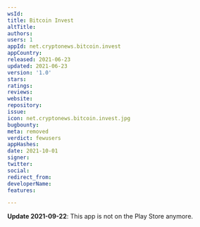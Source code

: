 ```yaml
---
wsId: 
title: Bitcoin Invest
altTitle: 
authors: 
users: 1
appId: net.cryptonews.bitcoin.invest
appCountry: 
released: 2021-06-23
updated: 2021-06-23
version: '1.0'
stars: 
ratings: 
reviews: 
website: 
repository: 
issue: 
icon: net.cryptonews.bitcoin.invest.jpg
bugbounty: 
meta: removed
verdict: fewusers
appHashes: 
date: 2021-10-01
signer: 
twitter: 
social: 
redirect_from: 
developerName: 
features: 

---
```


**Update 2021-09-22**: This app is not on the Play Store anymore.
